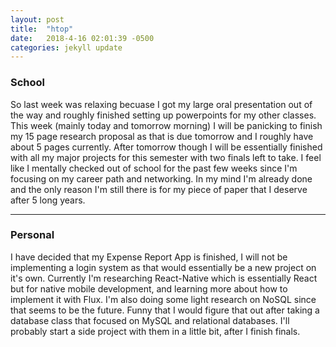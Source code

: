 ```yaml
---
layout: post
title:  "htop"
date:   2018-4-16 02:01:39 -0500
categories: jekyll update
---
```


### School

So last week was relaxing becuase I got my large oral presentation out of the way and roughly finished setting up powerpoints for my other classes.
This week (mainly today and tomorrow morning) I will be panicking to finish my 15 page research proposal as that is due tomorrow and I roughly have about 5 pages currently. 
After tomorrow though I will be essentially finished with all my major projects for this semester with two finals left to take.
I feel like I mentally checked out of school for the past few weeks since I'm focusing on my career path and networking.
In my mind I'm already done and the only reason I'm still there is for my piece of paper that I deserve after 5 long years.

---

### Personal

I have decided that my Expense Report App is finished, I will not be implementing a login system as that would essentially be a new project on it's own. 
Currently I'm researching React-Native which is essentially React but for native mobile development, and learning more about how to implement it with Flux. I'm also doing some light research on NoSQL since that seems to be the future. 
Funny that I would figure that out after taking a database class that focused on MySQL and relational databases.
I'll probably start a side project with them in a little bit, after I finish finals.


